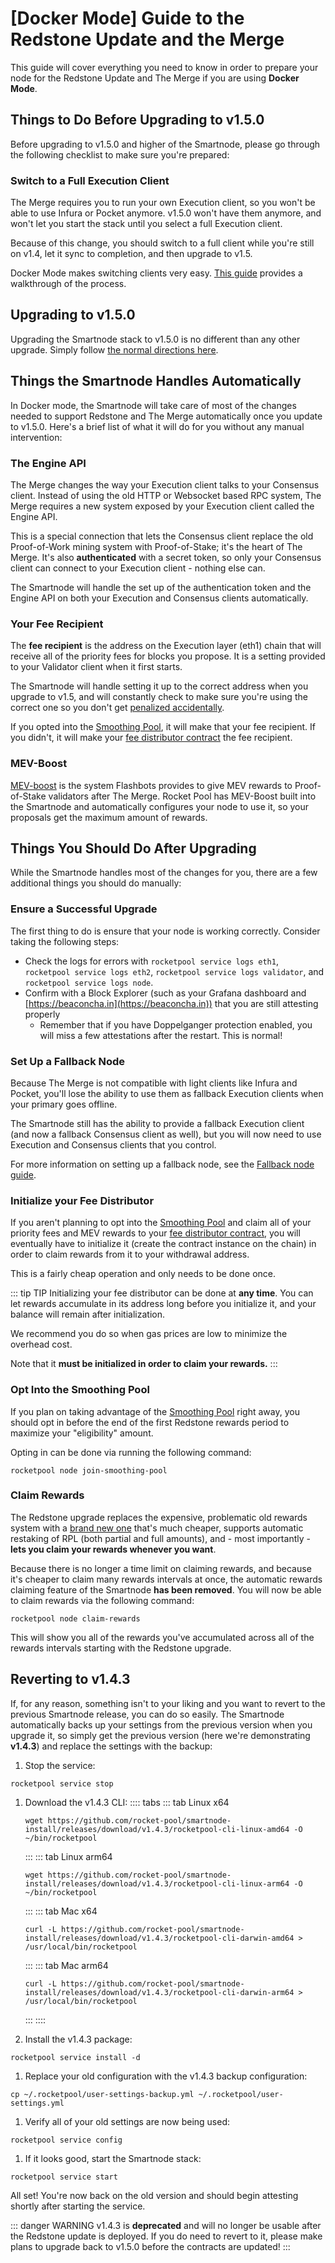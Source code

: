 # [Docker Mode] Guide to the Redstone Update and the Merge

This guide will cover everything you need to know in order to prepare your node for the Redstone Update and The Merge if you are using **Docker Mode**.


## Things to Do Before Upgrading to v1.5.0

Before upgrading to v1.5.0 and higher of the Smartnode, please go through the following checklist to make sure you're prepared:


### Switch to a Full Execution Client

The Merge requires you to run your own Execution client, so you won't be able to use Infura or Pocket anymore.
v1.5.0 won't have them anymore, and won't let you start the stack until you select a full Execution client.

Because of this change, you should switch to a full client while you're still on v1.4, let it sync to completion, and then upgrade to v1.5.

Docker Mode makes switching clients very easy.
[This guide](../node/change-clients.md#changing-execution-clients) provides a walkthrough of the process.


## Upgrading to v1.5.0

Upgrading the Smartnode stack to v1.5.0 is no different than any other upgrade.
Simply follow [the normal directions here](../node/updates.md#updating-the-smartnode-stack). 


## Things the Smartnode Handles Automatically

In Docker mode, the Smartnode will take care of most of the changes needed to support Redstone and The Merge automatically once you update to v1.5.0.
Here's a brief list of what it will do for you without any manual intervention:


### The Engine API

The Merge changes the way your Execution client talks to your Consensus client.
Instead of using the old HTTP or Websocket based RPC system, The Merge requires a new system exposed by your Execution client called the Engine API.

This is a special connection that lets the Consensus client replace the old Proof-of-Work mining system with Proof-of-Stake; it's the heart of The Merge.
It's also **authenticated** with a secret token, so only your Consensus client can connect to your Execution client - nothing else can.

The Smartnode will handle the set up of the authentication token and the Engine API on both your Execution and Consensus clients automatically.


### Your Fee Recipient

The **fee recipient** is the address on the Execution layer (eth1) chain that will receive all of the priority fees for blocks you propose.
It is a setting provided to your Validator client when it first starts.

The Smartnode will handle setting it up to the correct address when you upgrade to v1.5, and will constantly check to make sure you're using the correct one so you don't get [penalized accidentally](https://github.com/rocket-pool/rocketpool-research/blob/master/Penalties/penalty-system.md).

If you opted into the [Smoothing Pool](./whats-new.md#smoothing-pool), it will make that your fee recipient.
If you didn't, it will make your [fee distributor contract](./whats-new.md#fee-recipients-and-your-distributor) the fee recipient.


### MEV-Boost

[MEV-boost](https://boost.flashbots.net/) is the system Flashbots provides to give MEV rewards to Proof-of-Stake validators after The Merge.
Rocket Pool has MEV-Boost built into the Smartnode and automatically configures your node to use it, so your proposals get the maximum amount of rewards. 


## Things You Should Do After Upgrading

While the Smartnode handles most of the changes for you, there are a few additional things you should do manually:


### Ensure a Successful Upgrade

The first thing to do is ensure that your node is working correctly.
Consider taking the following steps:

- Check the logs for errors with `rocketpool service logs eth1`, `rocketpool service logs eth2`, `rocketpool service logs validator`, and `rocketpool service logs node`.
- Confirm with a Block Explorer (such as your Grafana dashboard and [https://beaconcha.in](https://beaconcha.in)) that you are still attesting properly
    - Remember that if you have Doppelganger protection enabled, you will miss a few attestations after the restart. This is normal!


### Set Up a Fallback Node

Because The Merge is not compatible with light clients like Infura and Pocket, you'll lose the ability to use them as fallback Execution clients when your primary goes offline.

The Smartnode still has the ability to provide a fallback Execution client (and now a fallback Consensus client as well), but you will now need to use Execution and Consensus clients that you control.

For more information on setting up a fallback node, see the [Fallback node guide](../node/fallback.md).


### Initialize your Fee Distributor

If you aren't planning to opt into the [Smoothing Pool](./whats-new.md#smoothing-pool) and claim all of your priority fees and MEV rewards to your [fee distributor contract](./whats-new.md#fee-recipients-and-your-distributor), you will eventually have to initialize it (create the contract instance on the chain) in order to claim rewards from it to your withdrawal address.

This is a fairly cheap operation and only needs to be done once.

::: tip TIP
Initializing your fee distributor can be done at **any time**.
You can let rewards accumulate in its address long before you initialize it, and your balance will remain after initialization.

We recommend you do so when gas prices are low to minimize the overhead cost.

Note that it **must be initialized in order to claim your rewards.**
:::


### Opt Into the Smoothing Pool

If you plan on taking advantage of the [Smoothing Pool](./whats-new.md#smoothing-pool) right away, you should opt in before the end of the first Redstone rewards period to maximize your "eligibility" amount.

Opting in can be done via running the following command:

```
rocketpool node join-smoothing-pool
```


### Claim Rewards

The Redstone upgrade replaces the expensive, problematic old rewards system with a [brand new one](./whats-new.md#new-rewards-system) that's much cheaper, supports automatic restaking of RPL (both partial and full amounts), and - most importantly - **lets you claim your rewards whenever you want**.

Because there is no longer a time limit on claiming rewards, and because it's cheaper to claim many rewards intervals at once, the automatic rewards claiming feature of the Smartnode **has been removed**.
You will now be able to claim rewards via the following command:

```
rocketpool node claim-rewards
```

This will show you all of the rewards you've accumulated across all of the rewards intervals starting with the Redstone upgrade.


## Reverting to v1.4.3

If, for any reason, something isn't to your liking and you want to revert to the previous Smartnode release, you can do so easily.
The Smartnode automatically backs up your settings from the previous version when you upgrade it, so simply get the previous version (here we're demonstrating **v1.4.3**) and replace the settings with the backup:

1. Stop the service:
```
rocketpool service stop
```

1. Download the v1.4.3 CLI:
    :::: tabs
    ::: tab Linux x64
    ```
    wget https://github.com/rocket-pool/smartnode-install/releases/download/v1.4.3/rocketpool-cli-linux-amd64 -O ~/bin/rocketpool
    ```
    :::
    ::: tab Linux arm64
    ```
    wget https://github.com/rocket-pool/smartnode-install/releases/download/v1.4.3/rocketpool-cli-linux-arm64 -O ~/bin/rocketpool    
    ```
    :::
    ::: tab Mac x64
    ```
    curl -L https://github.com/rocket-pool/smartnode-install/releases/download/v1.4.3/rocketpool-cli-darwin-amd64 > /usr/local/bin/rocketpool
    ```
    :::
    ::: tab Mac arm64
    ```
    curl -L https://github.com/rocket-pool/smartnode-install/releases/download/v1.4.3/rocketpool-cli-darwin-arm64 > /usr/local/bin/rocketpool
    ```
    :::
    ::::

1. Install the v1.4.3 package:
```
rocketpool service install -d
```

1. Replace your old configuration with the v1.4.3 backup configuration:
```
cp ~/.rocketpool/user-settings-backup.yml ~/.rocketpool/user-settings.yml
```

1. Verify all of your old settings are now being used:
```
rocketpool service config
```

1. If it looks good, start the Smartnode stack:
```
rocketpool service start
```

All set! You're now back on the old version and should begin attesting shortly after starting the service.

::: danger WARNING
v1.4.3 is **deprecated** and will no longer be usable after the Redstone update is deployed.
If you do need to revert to it, please make plans to upgrade back to v1.5.0 before the contracts are updated!
:::